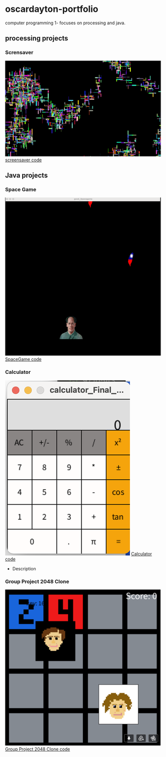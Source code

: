 # oscardayton-portfolio
computer programming 1- focuses on processing and java.

## processing projects

### Scrensaver
![screensaver screenshot](https://github.com/OscarDaytonn/oscardayton-portfolio/blob/gh-pages/Images/screensaver98.png)
[screensaver code](https://github.com/OscarDaytonn/oscardayton-portfolio/blob/gh-pages/Text/Screensaver%20text.txt)

## Java projects 

### Space Game  
![SpaceGame screenshot](https://github.com/OscarDaytonn/oscardayton-portfolio/blob/gh-pages/Images/SpaceGame.png?raw=true)
[SpaceGame code](https://github.com/OscarDaytonn/oscardayton-portfolio/blob/gh-pages/Text/Space%20text.txt)

### Calculator 
![Calculator screenshot](https://github.com/OscarDaytonn/oscardayton-portfolio/blob/gh-pages/Images/calculator%20screanshot.png?raw=true)
[Calculator code](https://github.com/OscarDaytonn/oscardayton-portfolio/blob/gh-pages/Text/Calculator%20text.txt)
* Description 

### Group Project 2048 Clone  
![Group Project 2048 Clone screenshot](https://github.com/OscarDaytonn/oscardayton-portfolio/blob/gh-pages/Images/Tile.png?raw=true)
[Group Project 2048 Clone code](https://github.com/OscarDaytonn/oscardayton-portfolio/blob/gh-pages/Text/2048%20text.txt)

